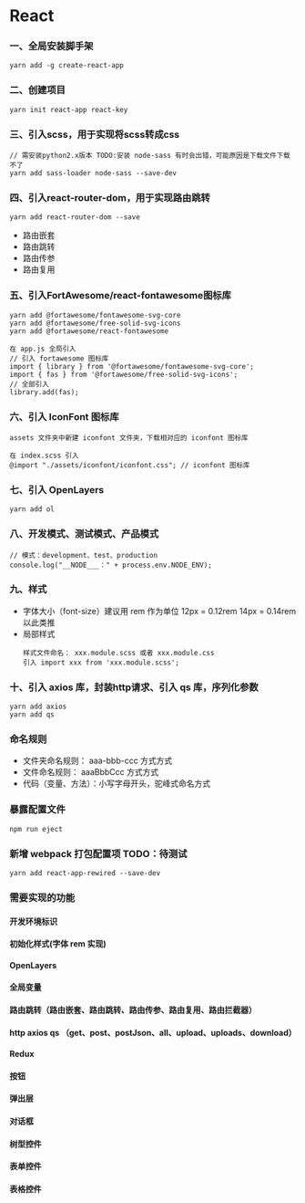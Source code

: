 # React

### 一、全局安装脚手架
  ```
  yarn add -g create-react-app
  ``` 

### 二、创建项目
  ```
  yarn init react-app react-key
  ```

### 三、引入scss，用于实现将scss转成css
  ```
  // 需安装python2.x版本 TODO:安装 node-sass 有时会出错，可能原因是下载文件下载不了
  yarn add sass-loader node-sass --save-dev
  ```

### 四、引入react-router-dom，用于实现路由跳转
  ```
  yarn add react-router-dom --save
  ```
  * 路由嵌套
  * 路由跳转
  * 路由传参
  * 路由复用

### 五、引入FortAwesome/react-fontawesome图标库
  ```
  yarn add @fortawesome/fontawesome-svg-core
  yarn add @fortawesome/free-solid-svg-icons
  yarn add @fortawesome/react-fontawesome
  ```

  ```
  在 app.js 全局引入
  // 引入 fortawesome 图标库
  import { library } from '@fortawesome/fontawesome-svg-core';
  import { fas } from '@fortawesome/free-solid-svg-icons';
  // 全部引入
  library.add(fas);
  ```

### 六、引入 IconFont 图标库
  ```
  assets 文件夹中新建 iconfont 文件夹，下载相对应的 iconfont 图标库

  在 index.scss 引入
  @import "./assets/iconfont/iconfont.css"; // iconfont 图标库
  ```

### 七、引入 OpenLayers
  ```
  yarn add ol
  ```

### 八、开发模式、测试模式、产品模式
  ```
  // 模式：development、test、production
  console.log("__NODE___：" + process.env.NODE_ENV);
  ```

### 九、样式
  * 字体大小（font-size）建议用 rem 作为单位  12px = 0.12rem 14px = 0.14rem 以此类推
  * 局部样式
    ```
    样式文件命名： xxx.module.scss 或者 xxx.module.css
    引入 import xxx from 'xxx.module.scss';
    ```

### 十、引入 axios 库，封装http请求、引入 qs 库，序列化参数
  ```
  yarn add axios
  yarn add qs
  ```

### 命名规则
  * 文件夹命名规则： aaa-bbb-ccc 方式方式
  * 文件命名规则： aaaBbbCcc 方式方式
  * 代码（变量、方法）：小写字母开头，驼峰式命名方式


### 暴露配置文件
  ```
  npm run eject
  ```

### 新增 webpack 打包配置项 TODO：待测试
  ```
  yarn add react-app-rewired --save-dev
  ```

### 需要实现的功能

#### 开发环境标识
#### 初始化样式(字体 rem 实现)
#### OpenLayers
#### 全局变量
#### 路由跳转（路由嵌套、路由跳转、路由传参、路由复用、路由拦截器）
#### http axios qs （get、post、postJson、all、upload、uploads、download）
#### Redux 
#### 按钮
#### 弹出层
#### 对话框
#### 树型控件
#### 表单控件
#### 表格控件